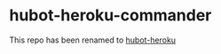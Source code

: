 hubot-heroku-commander
======================

This repo has been renamed to [hubot-heroku](https://github.com/daemonsy/hubot-heroku)
